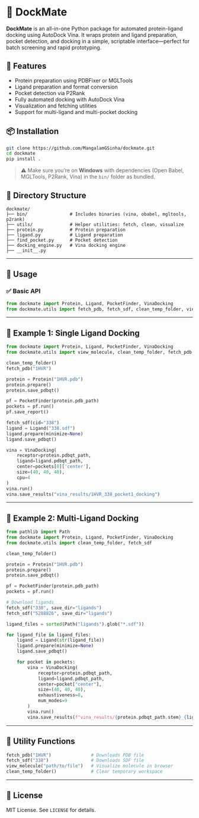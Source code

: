 

# 🧬 DockMate

**DockMate** is an all-in-one Python package for automated protein-ligand docking using AutoDock Vina. It wraps protein and ligand preparation, pocket detection, and docking in a simple, scriptable interface—perfect for batch screening and rapid prototyping.

## 🚀 Features

* Protein preparation using PDBFixer or MGLTools
* Ligand preparation and format conversion
* Pocket detection via P2Rank
* Fully automated docking with AutoDock Vina
* Visualization and fetching utilities
* Support for multi-ligand and multi-pocket docking

## 📦 Installation

```bash
git clone https://github.com/MangalamGSinha/dockmate.git
cd dockmate
pip install .
```

> ⚠️ Make sure you’re on **Windows** with dependencies (Open Babel, MGLTools, P2Rank, Vina) in the `bin/` folder as bundled.

## 📁 Directory Structure

```
dockmate/
├── bin/                # Includes binaries (vina, obabel, mgltools, p2rank)
├── utils/              # Helper utilities: fetch, clean, visualize
├── protein.py          # Protein preparation
├── ligand.py           # Ligand preparation
├── find_pocket.py      # Pocket detection
├── docking_engine.py   # Vina docking engine
├── __init__.py       
```

---

## 🧪 Usage

### ✅ Basic API

```python
from dockmate import Protein, Ligand, PocketFinder, VinaDocking
from dockmate.utils import fetch_pdb, fetch_sdf, clean_temp_folder, view_molecule
```

---

## 🧬 Example 1: Single Ligand Docking

```python
from dockmate import Protein, Ligand, PocketFinder, VinaDocking
from dockmate.utils import view_molecule, clean_temp_folder, fetch_pdb, fetch_sdf

clean_temp_folder()
fetch_pdb("1HVR")

protein = Protein("1HVR.pdb")
protein.prepare()
protein.save_pdbqt()

pf = PocketFinder(protein.pdb_path)
pockets = pf.run()
pf.save_report()

fetch_sdf(cid="338")
ligand = Ligand("338.sdf")
ligand.prepare(minimize=None)
ligand.save_pdbqt()

vina = VinaDocking(
    receptor=protein.pdbqt_path,
    ligand=ligand.pdbqt_path,
    center=pockets[0]['center'],
    size=(40, 40, 40),
    cpu=4
)
vina.run()
vina.save_results("vina_results/1HVR_338_pocket1_docking")

```

---

## 🔁 Example 2: Multi-Ligand Docking

```python
from pathlib import Path
from dockmate import Protein, Ligand, PocketFinder, VinaDocking
from dockmate.utils import clean_temp_folder, fetch_sdf

clean_temp_folder()

protein = Protein("1HVR.pdb")
protein.prepare()
protein.save_pdbqt()

pf = PocketFinder(protein.pdb_path)
pockets = pf.run()

# Download ligands
fetch_sdf("338", save_dir="ligands")
fetch_sdf("5288826", save_dir="ligands")

ligand_files = sorted(Path("ligands").glob("*.sdf"))

for ligand_file in ligand_files:
    ligand = Ligand(str(ligand_file))
    ligand.prepare(minimize=None)
    ligand.save_pdbqt()

    for pocket in pockets:
        vina = VinaDocking(
            receptor=protein.pdbqt_path,
            ligand=ligand.pdbqt_path,
            center=pocket["center"],
            size=(40, 40, 40),
            exhaustiveness=8,
            num_modes=9
        )
        vina.run()
        vina.save_results(f"vina_results/{protein.pdbqt_path.stem}_{ligand.pdbqt_path.stem}_pocket_{pocket['rank']}_docking")

```

---

## 🧰 Utility Functions

```python
fetch_pdb("1HVR")               # Downloads PDB file
fetch_sdf("338")                # Downloads SDF file
view_molecule("path/to/file")   # Visualize molecule in browser
clean_temp_folder()             # Clear temporary workspace
```

---

## 📄 License

MIT License. See `LICENSE` for details.
